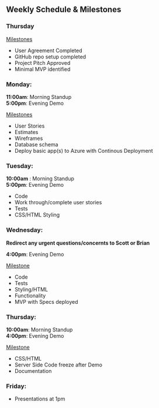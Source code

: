 ## Weekly Schedule & Milestones

### Thursday
<u>Milestones </u>
- User Agreement Completed
- GitHub repo setup completed
- Project Pitch Approved
- Minimal MVP identified

### Monday: <br /> 
**11:00am**: Morning Standup <br />
**5:00pm**: Evening Demo <br />

<u>Milestones</u><br />
- User Stories
- Estimates
- Wireframes
- Database schema
- Deploy basic app(s) to Azure with Continous Deployment

### Tuesday: <br /> 
**10:00am** : Morning Standup <br />
**5:00pm**: Evening Demo<br />

- Code
- Work through/complete user stories
- Tests
- CSS/HTML Styling

### Wednesday: <br /> 
**Redirect any urgent questions/concernts to Scott or Brian**

**4:00pm**: Evening Demo 

<u> Milestone </u> <br />
- Code 
- Tests
- Styling/HTML
- Functionality
- MVP with Specs deployed


### Thursday: <br /> 
**10:00am**:  Morning Standup <br />
**4:00pm**: Evening Demo <br />

<u> Milestone </u> <br />
- CSS/HTML
- Server Side Code freeze after Demo
- Documentation

### Friday: <br /> 
  - Presentations at 1pm
